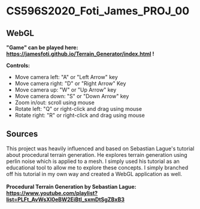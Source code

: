 # CS596S2020_Foti_James_PROJ_00

## WebGL
**"Game" can be played here: https://jamesfoti.github.io/Terrain_Generator/index.html !**

**Controls:**
* Move camera left: "A" or "Left Arrow" key
* Move camera right: "D" or "Right Arrow" Key
* Move camera up: "W" or "Up Arrow" key
* Move camera down: "S" or "Down Arrow" key
* Zoom in/out: scroll using mouse
* Rotate left: "Q" or right-click and drag using mouse
* Rotate right: "R" or right-click and drag using mouse

## Sources
This project was heavily influenced and based on Sebastian Lague's tutorial about procedural terrain generation. He explores terrain generation using perlin noise which is applied to a mesh. I simply used his tutorial as an educational tool to allow me to explore these concepts. I simply branched off his tutorial in my own way and created a WebGL application as well. <br/><br/>
**Procedural Terrain Generation by Sebastian Lague: https://www.youtube.com/playlist?list=PLFt_AvWsXl0eBW2EiBtl_sxmDtSgZBxB3**

